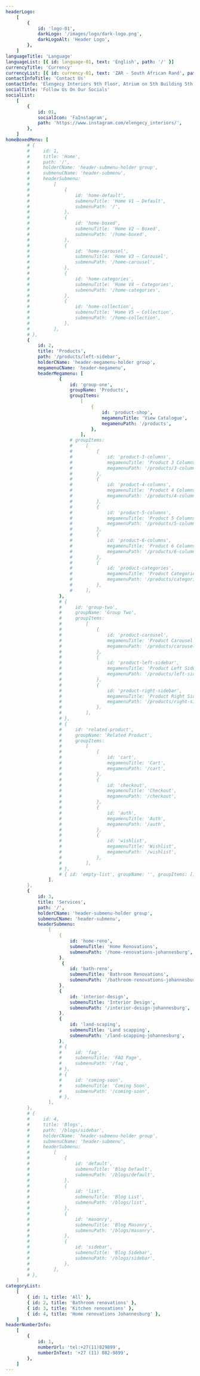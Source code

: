 ```yaml
---
headerLogo:
    [
        {
            id: 'logo-01',
            darkLogo: '/images/logo/dark-logo.png',
            darkLogoAlt: 'Header Logo',
        },
    ]
languageTitle: 'Language'
languageList: [{ id: language-01, text: 'English', path: '/' }]
currencyTitle: 'Currency'
currencyList: [{ id: currency-01, text: 'ZAR - South African Rand', path: '/' }]
contactInfoTitle: 'Contact Us'
contactInfo: 'Elengecy Interiors 9th Floor, Atrium on 5th Building 5th Street, Sandton, 2196 <br/> sales@elengecyinteriors.com <br/>+2711829899'
socialTitle: 'Follow Us On Our Socials'
socialList:
    [
        {
            id: 01,
            socialIcon: 'FaInstagram',
            path: 'https://www.instagram.com/elengecy_interiors/',
        },
    ]
homeBoxedMenu: [
        # {
        #     id: 1,
        #     title: 'Home',
        #     path: '/',
        #     holderCName: 'header-submenu-holder group',
        #     submenuCName: 'header-submenu',
        #     headerSubmenu:
        #         [
        #             {
        #                 id: 'home-default',
        #                 submenuTitle: 'Home V1 – Default',
        #                 submenuPath: '/',
        #             },
        #             {
        #                 id: 'home-boxed',
        #                 submenuTitle: 'Home V2 – Boxed',
        #                 submenuPath: '/home-boxed',
        #             },
        #             {
        #                 id: 'home-carousel',
        #                 submenuTitle: 'Home V3 – Carousel',
        #                 submenuPath: '/home-carousel',
        #             },
        #             {
        #                 id: 'home-categories',
        #                 submenuTitle: 'Home V4 – Categories',
        #                 submenuPath: '/home-categories',
        #             },
        #             {
        #                 id: 'home-collection',
        #                 submenuTitle: 'Home V5 – Collection',
        #                 submenuPath: '/home-collection',
        #             },
        #         ],
        # },
        {
            id: 2,
            title: 'Products',
            path: '/products/left-sidebar',
            holderCName: 'header-megamenu-holder group',
            megamenuCName: 'header-megamenu',
            headerMegamenu: [
                    {
                        id: 'group-one',
                        groupName: 'Products',
                        groupItems:
                            [
                                {
                                    id: 'product-shop',
                                    megamenuTitle: 'View Catalogue',
                                    megamenuPath: '/products',
                                },
                            ],
                        # groupItems:
                        #     [
                        #         {
                        #             id: 'product-3-columns',
                        #             megamenuTitle: 'Product 3 Columns',
                        #             megamenuPath: '/products/3-columns',
                        #         },
                        #         {
                        #             id: 'product-4-columns',
                        #             megamenuTitle: 'Product 4 Columns',
                        #             megamenuPath: '/products/4-columns',
                        #         },
                        #         {
                        #             id: 'product-5-columns',
                        #             megamenuTitle: 'Product 5 Columns',
                        #             megamenuPath: '/products/5-columns',
                        #         },
                        #         {
                        #             id: 'product-6-columns',
                        #             megamenuTitle: 'Product 6 Columns',
                        #             megamenuPath: '/products/6-columns',
                        #         },
                        #         {
                        #             id: 'product-categories',
                        #             megamenuTitle: 'Product Categories',
                        #             megamenuPath: '/products/categories',
                        #         },
                        #     ],
                    },
                    # {
                    #     id: 'group-two',
                    #     groupName: 'Group Two',
                    #     groupItems:
                    #         [
                    #             {
                    #                 id: 'product-carousel',
                    #                 megamenuTitle: 'Product Carousel',
                    #                 megamenuPath: '/products/carousel',
                    #             },
                    #             {
                    #                 id: 'product-left-sidebar',
                    #                 megamenuTitle: 'Product Left Sidebar',
                    #                 megamenuPath: '/products/left-sidebar',
                    #             },
                    #             {
                    #                 id: 'product-right-sidebar',
                    #                 megamenuTitle: 'Product Right Sidebar',
                    #                 megamenuPath: '/products/right-sidebar',
                    #             },
                    #         ],
                    # },
                    # {
                    #     id: 'related-product',
                    #     groupName: 'Related Product',
                    #     groupItems:
                    #         [
                    #             {
                    #                 id: 'cart',
                    #                 megamenuTitle: 'Cart',
                    #                 megamenuPath: '/cart',
                    #             },
                    #             {
                    #                 id: 'checkout',
                    #                 megamenuTitle: 'Checkout',
                    #                 megamenuPath: '/checkout',
                    #             },
                    #             {
                    #                 id: 'auth',
                    #                 megamenuTitle: 'Auth',
                    #                 megamenuPath: '/auth',
                    #             },
                    #             {
                    #                 id: 'wishlist',
                    #                 megamenuTitle: 'Wishlist',
                    #                 megamenuPath: '/wishlist',
                    #             },
                    #         ],
                    # },
                    # { id: 'empty-list', groupName: '', groupItems: [] },
                ],
        },
        {
            id: 3,
            title: 'Services',
            path: '/',
            holderCName: 'header-submenu-holder group',
            submenuCName: 'header-submenu',
            headerSubmenu:
                [
                    {
                        id: 'home-reno',
                        submenuTitle: 'Home Renovations',
                        submenuPath: '/home-renovations-johannesburg',
                    },
                     {
                        id: 'bath-reno',
                        submenuTitle: 'Bathroom Renovations',
                        submenuPath: '/bathroom-renovations-johannesburg',
                    },
                    {
                        id: 'interior-design',
                        submenuTitle: 'Interior Design',
                        submenuPath: '/interior-design-johannesburg',
                    },
                    {
                        id: 'land-scaping',
                        submenuTitle: 'Land scapping',
                        submenuPath: '/land-scapping-johannesburg',
                    },
                    # {
                    #     id: 'faq',
                    #     submenuTitle: 'FAQ Page',
                    #     submenuPath: '/faq',
                    # },
                    # {
                    #     id: 'coming-soon',
                    #     submenuTitle: 'Coming Soon',
                    #     submenuPath: '/coming-soon',
                    # },
                ],
        },
        # {
        #     id: 4,
        #     title: 'Blogs',
        #     path: '/blogs/sidebar',
        #     holderCName: 'header-submenu-holder group',
        #     submenuCName: 'header-submenu',
        #     headerSubmenu:
        #         [
        #             {
        #                 id: 'default',
        #                 submenuTitle: 'Blog Default',
        #                 submenuPath: '/blogs/default',
        #             },
        #             {
        #                 id: 'list',
        #                 submenuTitle: 'Blog List',
        #                 submenuPath: '/blogs/list',
        #             },
        #             {
        #                 id: 'masonry',
        #                 submenuTitle: 'Blog Masonry',
        #                 submenuPath: '/blogs/masonry',
        #             },
        #             {
        #                 id: 'sidebar',
        #                 submenuTitle: 'Blog Sidebar',
        #                 submenuPath: '/blogs/sidebar',
        #             },
        #         ],
        # },
    ]
categoryList:
    [
        { id: 1, title: 'All' },
        { id: 2, title: 'Bathroom renovations' },
        { id: 3, title: 'Kitchen renovations' },
        { id: 4, title: 'Home renovations Johannesburg' },
    ]
headerNumberInfo:
    [
        {
            id: 1,
            numberUrl: 'tel:+27(11)829899',
            numberInText: '+27 (11) 082-9899',
        },
    ]
---
```

